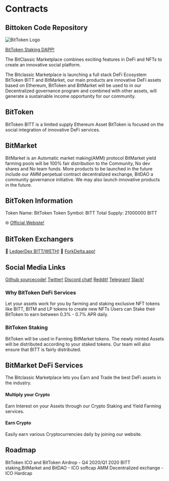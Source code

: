# Contracts
## Bittoken Code Repository

![BitToken Logo](https://bitclassic.info/wp-content/uploads/2020/11/bittoken-logo-2.png)

[BitToken Staking DAPP!](https://etherscan.io/dapp/0x2E85a8808E4F029068182E9Edc0e73B5959D3D8C)

The BitClassic Marketplace combines exciting features in DeFi and NFTs to create an innovative social platform.

The Bitclassic Marketplace is launching a full stack DeFi Ecosystem
BitToken BITT and BitMarket, our main products are innovative DeFi assets based on Ethereum, BitToken and BitMarket will be used to in our Decentralized governance program and combined with other assets, will generate a sustainable income opportunity for our community.

## BitToken
BitToken BITT is a limited supply Ethereum Asset
BitToken is focused on the social integration of innovative DeFi services.
## BitMarket
BitMarket is an Automatic market making(AMM) protocol
BitMarket yield farming pools will be 100% fair distribution to the Community, No dev shares and No team funds.
More products to be launched in the future include our AMM perpetual contract decentralized exchange, BitDAO a community governance initiative. We may also launch innovative products in the future.

## BitToken Information
Token Name: BitToken
Token Symbol: BITT
Total Supply: 21000000 BITT

🌐 [Official Webiste!](https://bitclassic.info)

## BitToken Exchangers 
💱 [LedgerDex BITT/WETH!](https://app.ledgerdex.com/#/app/orders/maker-taker/BITT/0x5e122692b924c85934c7657fc69ba022211aa89f/WETH/0xc02aaa39b223fe8d0a0e5c4f27ead9083c756cc2)
💱 [ForkDelta.app!](https://forkdelta.app/#!/trade/0x5e122692b924c85934c7657fc69ba022211aa89f-ETH)

## Social Media Links
[Github sourcecode!](https://github.com/BitMarketToken/Contracts)
[Twitter!](https://twitter.com/bitcoin_c)
[Discord chat!](https://discord.gg/ZrSzprN6tF)
[Reddit!](https://www.reddit.com/r/BitToken)
[Telegram!](https://t.me/bitmarkettoken)
[Slack!](https://join.slack.com/t/bitclassic/shared_invite/zt-ivvjo8tw-iCXo_KzBFhzRyhcD4KU86w)

### Why BitToken DeFi Services
Let your assets work for you by farming and staking exclusive NFT tokens like BITT, BITM and LP tokens to create new NFTs
Users can Stake their BitToken to earn between 0.3% - 0.7% APR daily.

### BitToken Staking
BitToken will be used in Farming BitMarket tokens. The newly minted Assets will be distributed according to your staked tokens. Our team will also ensure that BITT is fairly distributed. 

## BitMarket DeFi Services
The Bitclassic Marketplace lets you Earn and Trade the best DeFi assets in the industry.

#### Multiply your Crypto
Earn Interest on your Assets through our Crypto Staking and Yield Farming services.

#### Earn Crypto
Easily earn various Cryptocurrencies daily by joining our website.

## Roadmap
BitToken ICO and BitToken Airdrop - Q4 2020/Q1 2020
BITT staking,BitMarket and BitDAO - ICO softcap
AMM Decentralized exchange - ICO Hardcap
